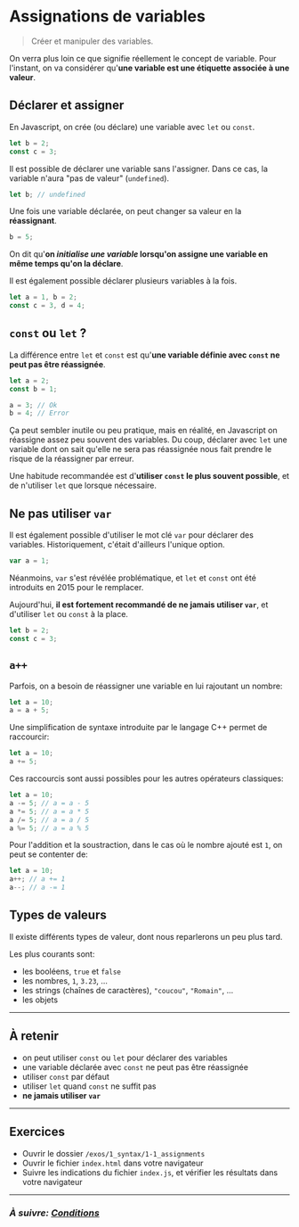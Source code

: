 # Assignations de variables

> Créer et manipuler des variables.

On verra plus loin ce que signifie réellement le concept de variable. Pour l'instant, on va considérer qu'**une variable est une étiquette associée à une valeur**.

## Déclarer et assigner

En Javascript, on crée (ou déclare) une variable avec `let` ou `const`.

```js
let b = 2;
const c = 3;
```

Il est possible de déclarer une variable sans l'assigner. Dans ce cas, la variable n'aura "pas de valeur" (`undefined`).

```js
let b; // undefined
```

Une fois une variable déclarée, on peut changer sa valeur en la **réassignant**.

```js
b = 5;
```

On dit qu'**on *initialise une variable* lorsqu'on assigne une variable en même temps qu'on la déclare**.

Il est également possible déclarer plusieurs variables à la fois.

```js
let a = 1, b = 2;
const c = 3, d = 4;
```

## `const` ou `let` ?

La différence entre `let` et `const` est qu'**une variable définie avec `const` ne peut pas être réassignée**.

```js
let a = 2;
const b = 1;

a = 3; // Ok
b = 4; // Error
```

Ça peut sembler inutile ou peu pratique, mais en réalité, en Javascript on réassigne assez peu souvent des variables. Du coup, déclarer avec `let` une variable dont on sait qu'elle ne sera pas réassignée nous fait prendre le risque de la réassigner par erreur.

Une habitude recommandée est d'**utiliser `const` le plus souvent possible**, et de n'utiliser `let` que lorsque nécessaire.

## Ne pas utiliser `var`

Il est également possible d'utiliser le mot clé `var` pour déclarer des variables. Historiquement, c'était d'ailleurs l'unique option.

```js
var a = 1;
```

Néanmoins, `var` s'est révélée problématique, et `let` et `const` ont été introduits en 2015 pour le remplacer.

Aujourd'hui, **il est fortement recommandé de ne jamais utiliser `var`**, et d'utiliser `let` ou `const` à la place.

```js
let b = 2;
const c = 3;
```

## `a++`

Parfois, on a besoin de réassigner une variable en lui rajoutant un nombre:

```js
let a = 10;
a = a + 5;
```

Une simplification de syntaxe introduite par le langage C++ permet de raccourcir:

```js
let a = 10;
a += 5;
```

Ces raccourcis sont aussi possibles pour les autres opérateurs classiques:

```js
let a = 10;
a -= 5; // a = a - 5
a *= 5; // a = a * 5
a /= 5; // a = a / 5
a %= 5; // a = a % 5
```

Pour l'addition et la soustraction, dans le cas où le nombre ajouté est `1`, on peut se contenter de:

```js
let a = 10;
a++; // a += 1
a--; // a -= 1
```

## Types de valeurs

Il existe différents types de valeur, dont nous reparlerons un peu plus tard.

Les plus courants sont:
- les booléens, `true` et `false`
- les nombres, `1`, `3.23`, ...
- les strings (chaînes de caractères), `"coucou"`, `"Romain"`, ...
- les objets

---

## À retenir

- on peut utiliser `const` ou `let` pour déclarer des variables
- une variable déclarée avec `const` ne peut pas être réassignée
- utiliser `const` par défaut
- utiliser `let` quand `const` ne suffit pas
- **ne jamais utiliser `var`**

---

## Exercices

- Ouvrir le dossier `/exos/1_syntax/1-1_assignments`
- Ouvrir le fichier `index.html` dans votre navigateur
- Suivre les indications du fichier `index.js`, et vérifier les résultats dans votre navigateur

---

### _À suivre: [Conditions](./1-2_conditions.md)_
